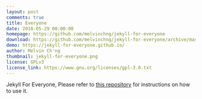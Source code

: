 ```yaml
---
layout: post
comments: true
title: Everyone
date: 2018-05-29 00:00:00
homepage: https://github.com/melvinchng/jekyll-for-everyone
download: https://github.com/melvinchng/jekyll-for-everyone/archive/master.zip
demo: https://jekyll-for-everyone.github.io/
author: Melvin Ch'ng
thumbnail: jekyll-for-everyone.png
license: GPLv3
license_link: https://www.gnu.org/licenses/gpl-3.0.txt
---
```


Jekyll For Everyone, Please refer to [this repository](https://github.com/melvinchng/jekyll-for-everyone) for instructions on how to use it.
